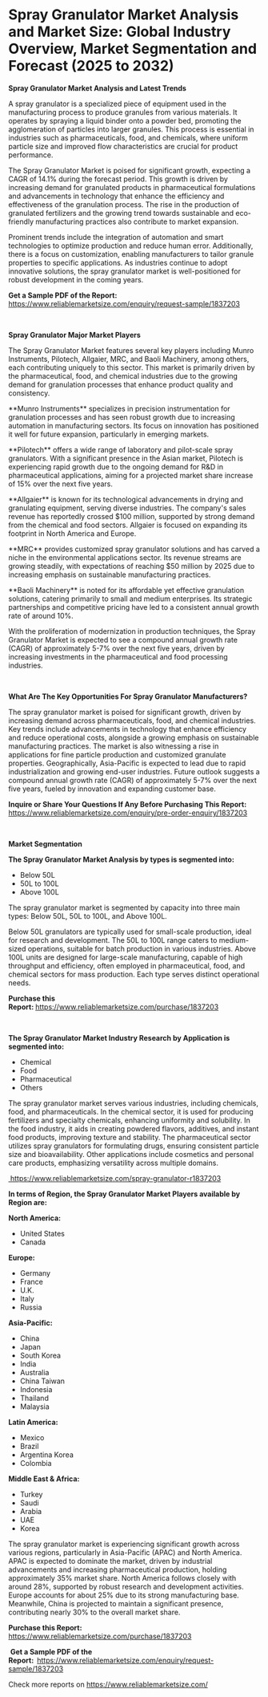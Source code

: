 <p><h1>Spray Granulator Market Analysis and Market Size: Global Industry Overview, Market Segmentation and Forecast (2025 to 2032)</h1></p><p><strong>Spray Granulator Market Analysis and Latest Trends</strong></p>
<p><p>A spray granulator is a specialized piece of equipment used in the manufacturing process to produce granules from various materials. It operates by spraying a liquid binder onto a powder bed, promoting the agglomeration of particles into larger granules. This process is essential in industries such as pharmaceuticals, food, and chemicals, where uniform particle size and improved flow characteristics are crucial for product performance.</p><p>The Spray Granulator Market is poised for significant growth, expecting a CAGR of 14.1% during the forecast period. This growth is driven by increasing demand for granulated products in pharmaceutical formulations and advancements in technology that enhance the efficiency and effectiveness of the granulation process. The rise in the production of granulated fertilizers and the growing trend towards sustainable and eco-friendly manufacturing practices also contribute to market expansion. </p><p>Prominent trends include the integration of automation and smart technologies to optimize production and reduce human error. Additionally, there is a focus on customization, enabling manufacturers to tailor granule properties to specific applications. As industries continue to adopt innovative solutions, the spray granulator market is well-positioned for robust development in the coming years.</p></p>
<p><strong>Get a Sample PDF of the Report:&nbsp;</strong> <a href="https://www.reliablemarketsize.com/enquiry/request-sample/1837203?utm_campaign=2452&utm_medium=2&utm_source=Github&utm_content=ia&utm_term=10042025&utm_id=spray-granulator">https://www.reliablemarketsize.com/enquiry/request-sample/1837203</a></p>
<p>&nbsp;</p>
<p><strong>Spray Granulator Major Market Players</strong></p>
<p><p>The Spray Granulator Market features several key players including Munro Instruments, Pilotech, Allgaier, MRC, and Baoli Machinery, among others, each contributing uniquely to this sector. This market is primarily driven by the pharmaceutical, food, and chemical industries due to the growing demand for granulation processes that enhance product quality and consistency.</p><p>**Munro Instruments** specializes in precision instrumentation for granulation processes and has seen robust growth due to increasing automation in manufacturing sectors. Its focus on innovation has positioned it well for future expansion, particularly in emerging markets.</p><p>**Pilotech** offers a wide range of laboratory and pilot-scale spray granulators. With a significant presence in the Asian market, Pilotech is experiencing rapid growth due to the ongoing demand for R&D in pharmaceutical applications, aiming for a projected market share increase of 15% over the next five years.</p><p>**Allgaier** is known for its technological advancements in drying and granulating equipment, serving diverse industries. The company's sales revenue has reportedly crossed $100 million, supported by strong demand from the chemical and food sectors. Allgaier is focused on expanding its footprint in North America and Europe.</p><p>**MRC** provides customized spray granulator solutions and has carved a niche in the environmental applications sector. Its revenue streams are growing steadily, with expectations of reaching $50 million by 2025 due to increasing emphasis on sustainable manufacturing practices.</p><p>**Baoli Machinery** is noted for its affordable yet effective granulation solutions, catering primarily to small and medium enterprises. Its strategic partnerships and competitive pricing have led to a consistent annual growth rate of around 10%.</p><p>With the proliferation of modernization in production techniques, the Spray Granulator Market is expected to see a compound annual growth rate (CAGR) of approximately 5-7% over the next five years, driven by increasing investments in the pharmaceutical and food processing industries.</p></p>
<p>&nbsp;</p>
<p><strong>What Are The Key Opportunities For Spray Granulator Manufacturers?</strong></p>
<p><p>The spray granulator market is poised for significant growth, driven by increasing demand across pharmaceuticals, food, and chemical industries. Key trends include advancements in technology that enhance efficiency and reduce operational costs, alongside a growing emphasis on sustainable manufacturing practices. The market is also witnessing a rise in applications for fine particle production and customized granulate properties. Geographically, Asia-Pacific is expected to lead due to rapid industrialization and growing end-user industries. Future outlook suggests a compound annual growth rate (CAGR) of approximately 5-7% over the next five years, fueled by innovation and expanding customer base.</p></p>
<p><strong>Inquire or Share Your Questions If Any Before Purchasing This Report:</strong> <a href="https://www.reliablemarketsize.com/enquiry/pre-order-enquiry/1837203?utm_campaign=2452&utm_medium=2&utm_source=Github&utm_content=ia&utm_term=10042025&utm_id=spray-granulator">https://www.reliablemarketsize.com/enquiry/pre-order-enquiry/1837203</a></p>
<p>&nbsp;</p>
<p><strong>Market Segmentation</strong></p>
<p><strong>The Spray Granulator Market Analysis by types is segmented into:</strong></p>
<p><ul><li>Below 50L</li><li>50L to 100L</li><li>Above 100L</li></ul></p>
<p><p>The spray granulator market is segmented by capacity into three main types: Below 50L, 50L to 100L, and Above 100L. </p><p>Below 50L granulators are typically used for small-scale production, ideal for research and development. The 50L to 100L range caters to medium-sized operations, suitable for batch production in various industries. Above 100L units are designed for large-scale manufacturing, capable of high throughput and efficiency, often employed in pharmaceutical, food, and chemical sectors for mass production. Each type serves distinct operational needs.</p></p>
<p><strong>Purchase this Report:&nbsp;</strong><a href="https://www.reliablemarketsize.com/purchase/1837203?utm_campaign=2452&utm_medium=2&utm_source=Github&utm_content=ia&utm_term=10042025&utm_id=spray-granulator">https://www.reliablemarketsize.com/purchase/1837203</a></p>
<p>&nbsp;</p>
<p><strong>The Spray Granulator Market Industry Research by Application is segmented into:</strong></p>
<p><ul><li>Chemical</li><li>Food</li><li>Pharmaceutical</li><li>Others</li></ul></p>
<p><p>The spray granulator market serves various industries, including chemicals, food, and pharmaceuticals. In the chemical sector, it is used for producing fertilizers and specialty chemicals, enhancing uniformity and solubility. In the food industry, it aids in creating powdered flavors, additives, and instant food products, improving texture and stability. The pharmaceutical sector utilizes spray granulators for formulating drugs, ensuring consistent particle size and bioavailability. Other applications include cosmetics and personal care products, emphasizing versatility across multiple domains.</p></p>
<p><a href="https://www.reliablemarketsize.com/spray-granulator-r1837203?utm_campaign=2452&utm_medium=2&utm_source=Github&utm_content=ia&utm_term=10042025&utm_id=spray-granulator">&nbsp;https://www.reliablemarketsize.com/spray-granulator-r1837203</a></p>
<p><strong>In terms of Region, the Spray Granulator Market Players available by Region are:</strong></p>
<p>
    <p> <strong> North America: </strong>
        <ul>
            <li>United States</li>
            <li>Canada</li>
        </ul>
        </p> 
    <p> <strong> Europe: </strong>
        <ul>
            <li>Germany</li>
            <li>France</li>
            <li>U.K.</li>
            <li>Italy</li>
            <li>Russia</li>
        </ul>
        </p> 
    <p> <strong> Asia-Pacific: </strong>
        <ul>
            <li>China</li>
            <li>Japan</li>
            <li>South Korea</li>
            <li>India</li>
            <li>Australia</li>
            <li>China Taiwan</li>
            <li>Indonesia</li>
            <li>Thailand</li>
            <li>Malaysia</li>
        </ul>
        </p> 
    <p> <strong> Latin America: </strong>
        <ul>
            <li>Mexico</li>
            <li>Brazil</li>
            <li>Argentina Korea</li>
            <li>Colombia</li>
        </ul>
        </p> 
    <p> <strong> Middle East & Africa: </strong>
        <ul>
            <li>Turkey</li>
            <li>Saudi</li>
            <li>Arabia</li>
            <li>UAE</li>
            <li>Korea</li>
        </ul>
    </p>
    </p>
<p><p>The spray granulator market is experiencing significant growth across various regions, particularly in Asia-Pacific (APAC) and North America. APAC is expected to dominate the market, driven by industrial advancements and increasing pharmaceutical production, holding approximately 35% market share. North America follows closely with around 28%, supported by robust research and development activities. Europe accounts for about 25% due to its strong manufacturing base. Meanwhile, China is projected to maintain a significant presence, contributing nearly 30% to the overall market share.</p></p>
<p><strong>Purchase this Report: </strong><a href="https://www.reliablemarketsize.com/purchase/1837203?utm_campaign=2452&utm_medium=2&utm_source=Github&utm_content=ia&utm_term=10042025&utm_id=spray-granulator">https://www.reliablemarketsize.com/purchase/1837203</a></p>
<p>&nbsp;<strong>Get a Sample PDF of the Report:&nbsp;&nbsp;</strong><a href="https://www.reliablemarketsize.com/enquiry/request-sample/1837203?utm_campaign=2452&utm_medium=2&utm_source=Github&utm_content=ia&utm_term=10042025&utm_id=spray-granulator">https://www.reliablemarketsize.com/enquiry/request-sample/1837203</a></p>
<p><strong></strong></p>
<p>Check more reports on <a href="https://www.reliablemarketsize.com/?utm_campaign=2452&utm_medium=2&utm_source=Github&utm_content=ia&utm_term=10042025&utm_id=spray-granulator">https://www.reliablemarketsize.com/</a></p>